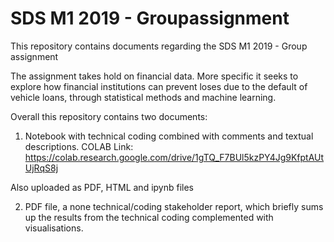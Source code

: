 # SDS M1 2019 - Groupassignment
This repository contains documents regarding the SDS M1 2019  - Group assignment

The assignment takes hold on financial data. More specific it seeks to explore how financial institutions can prevent loses due to the default of vehicle loans, through statistical methods and machine learning. 

Overall this repository contains two documents:

1. Notebook with technical coding combined with comments and textual descriptions.
COLAB Link: https://colab.research.google.com/drive/1gTQ_F7BUl5kzPY4Jg9KfptAUtUjRqS8j

  Also uploaded as PDF, HTML and ipynb files


2. PDF file, a none technical/coding stakeholder report, which briefly sums up the results from the technical coding    complemented with visualisations. 
